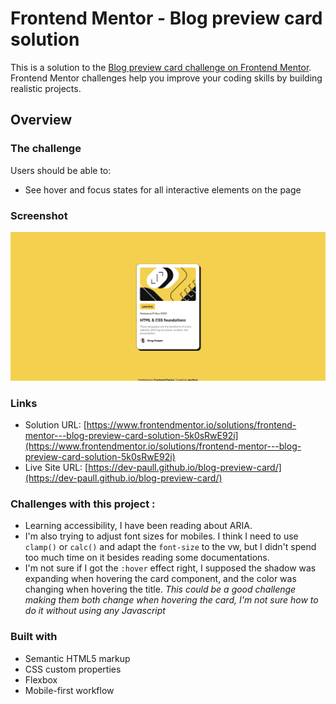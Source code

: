# Frontend Mentor - Blog preview card solution

This is a solution to the [Blog preview card challenge on Frontend Mentor](https://www.frontendmentor.io/challenges/blog-preview-card-ckPaj01IcS). Frontend Mentor challenges help you improve your coding skills by building realistic projects. 

## Overview

### The challenge

Users should be able to:

- See hover and focus states for all interactive elements on the page

### Screenshot

![](./blog-preview-card_screenshot.png)

### Links

- Solution URL: [https://www.frontendmentor.io/solutions/frontend-mentor---blog-preview-card-solution-5k0sRwE92i](https://www.frontendmentor.io/solutions/frontend-mentor---blog-preview-card-solution-5k0sRwE92i)
- Live Site URL: [https://dev-paull.github.io/blog-preview-card/](https://dev-paull.github.io/blog-preview-card/)


### Challenges with this project  : 
- Learning accessibility, I have been reading about ARIA.
- I'm also trying to adjust font sizes for mobiles. I think I need to use `clamp()` or `calc()` and adapt the `font-size` to the vw, but I didn't spend too much time on it besides reading some documentations. 
- I'm not sure if I got the `:hover` effect right, I supposed the shadow was expanding when hovering the card component, and the color was changing when hovering the title.  *This could be a good challenge making them both change when hovering the card, I'm not sure how to do it without using any Javascript*

### Built with

- Semantic HTML5 markup
- CSS custom properties
- Flexbox
- Mobile-first workflow
